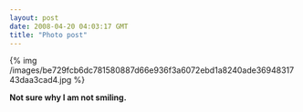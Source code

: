 ```yaml
---
layout: post
date: 2008-04-20 04:03:17 GMT
title: "Photo post"
---
```

{% img /images/be729fcb6dc781580887d66e936f3a6072ebd1a8240ade3694831743daa3cad4.jpg %}

<b>Not sure why I am not smiling.</b>